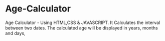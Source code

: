 # Age-Calculator

Age Calculator - Using HTML,CSS &amp; JAVASCRIPT. It Calculates the interval between two dates. The calculated age will be displayed in years, months and days,
